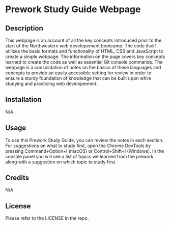 # Prework Study Guide Webpage

## Description

This webpage is an account of all the key concepts introduced prior to the start of the Northwestern web developement bootcamp. The code itself utilizes the basic formats and functionality of HTML, CSS and JavaScript to create a simple webpage. The information on the page covers key concepts learned to create the code as well as essential Git console commands. The webpage is a consolidation of notes on the basics of these languages and concepts to provide an easily accessible setting for review in order to ensure a sturdy foundation of knowledge that can be built upon while studying and practicing web developement.

## Installation

N/A

## Usage

To use this Prework Study Guide, you can review the notes in each section. For suggestions on what to study first, open the Chrome DevTools by pressing Command+Option+I (macOS) or Control+Shift+I (Windows). In the console panel you will see a list of topics we learned from the prework along with a suggestion on which topic to study first.

## Credits

N/A

## License

Please refer to the LICENSE in the repo.